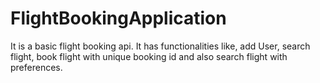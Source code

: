 # FlightBookingApplication
It is a basic flight booking api. It has functionalities like, add User, search flight, book flight with unique booking id and also search flight with preferences.
